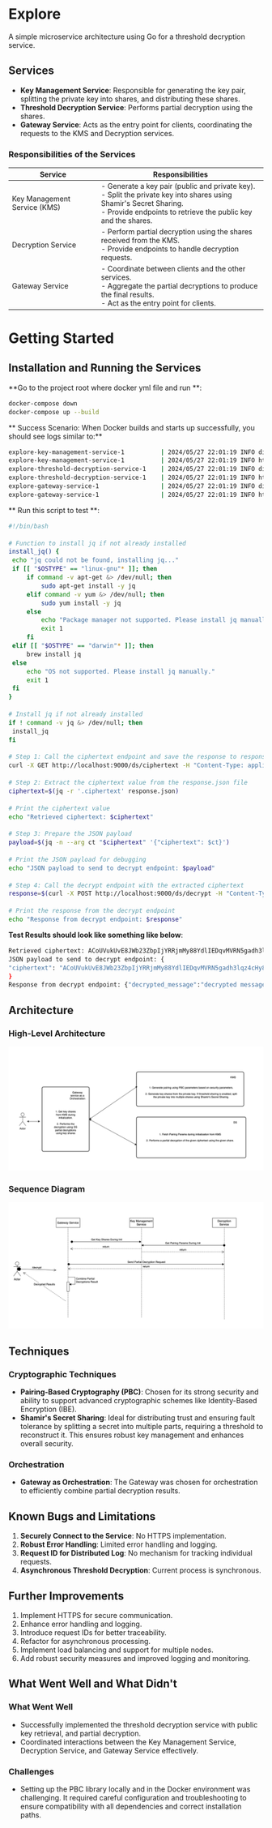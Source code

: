# Explore
A simple microservice architecture using Go for a threshold decryption service. 

## Services

- **Key Management Service**: Responsible for generating the key pair, splitting the private key into shares, and distributing these shares.
- **Threshold Decryption Service**: Performs partial decryption using the shares.
- **Gateway Service**: Acts as the entry point for clients, coordinating the requests to the KMS and Decryption services.

### Responsibilities of the Services

| Service             | Responsibilities                                                                                                                                                                          |
|---------------------|-------------------------------------------------------------------------------------------------------------------------------------------------------------------------------------------|
| Key Management Service (KMS) | - Generate a key pair (public and private key).<br> - Split the private key into shares using Shamir's Secret Sharing.<br> - Provide endpoints to retrieve the public key and the shares. |
| Decryption Service  | - Perform partial decryption using the shares received from the KMS.<br> - Provide endpoints to handle decryption requests.                                                               |
| Gateway Service     | - Coordinate between clients and the other services.<br> - Aggregate the partial decryptions to produce the final results.<br> - Act as the entry point for clients.                      |


# Getting Started
## Installation and Running the Services

**Go to the project root where docker yml file and run **:
   ```sh
   docker-compose down
   docker-compose up --build

   ```
** Success Scenario: When Docker builds and starts up successfully, you should see logs similar to:**
   ```sh
   explore-key-management-service-1          | 2024/05/27 22:01:19 INFO di container is starting up
   explore-key-management-service-1          | 2024/05/27 22:01:19 INFO http server is started successfully addr=0.0.0.0:9001
   explore-threshold-decryption-service-1    | 2024/05/27 22:01:19 INFO di container is starting up
   explore-threshold-decryption-service-1    | 2024/05/27 22:01:19 INFO http server is started successfully addr=0.0.0.0:9002
   explore-gateway-service-1                 | 2024/05/27 22:01:19 INFO di container is starting up
   explore-gateway-service-1                 | 2024/05/27 22:01:19 INFO http server is started successfully addr=0.0.0.0:9000
   ```
** Run this script to test **:
   ```sh
#!/bin/bash

# Function to install jq if not already installed
install_jq() {
    echo "jq could not be found, installing jq..."
    if [[ "$OSTYPE" == "linux-gnu"* ]]; then
        if command -v apt-get &> /dev/null; then
            sudo apt-get install -y jq
        elif command -v yum &> /dev/null; then
            sudo yum install -y jq
        else
            echo "Package manager not supported. Please install jq manually."
            exit 1
        fi
    elif [[ "$OSTYPE" == "darwin"* ]]; then
        brew install jq
    else
        echo "OS not supported. Please install jq manually."
        exit 1
    fi
}

# Install jq if not already installed
if ! command -v jq &> /dev/null; then
    install_jq
fi

# Step 1: Call the ciphertext endpoint and save the response to response.json
curl -X GET http://localhost:9000/ds/ciphertext -H "Content-Type: application/json" -o response.json

# Step 2: Extract the ciphertext value from the response.json file
ciphertext=$(jq -r '.ciphertext' response.json)

# Print the ciphertext value
echo "Retrieved ciphertext: $ciphertext"

# Step 3: Prepare the JSON payload
payload=$(jq -n --arg ct "$ciphertext" '{"ciphertext": $ct}')

# Print the JSON payload for debugging
echo "JSON payload to send to decrypt endpoint: $payload"

# Step 4: Call the decrypt endpoint with the extracted ciphertext
response=$(curl -X POST http://localhost:9000/ds/decrypt -H "Content-Type: application/json" -d "$payload")

# Print the response from the decrypt endpoint
echo "Response from decrypt endpoint: $response"

   ```
**Test Results should look like something like below**:
   ```sh
  Retrieved ciphertext: ACoUVukUvE8JWb23ZbpIjYRRjmMy88YdlIEDqvMVRN5gadh3lqz4cHy8M0M8v0Jo+mtyj/sqPbivO3rphxxzyXkBG7UJ3GDkoL4vmxG8rUxvWiZU89iwESWY+B+XIoEko8SEbSxDJeXJJqZ3rGX/Z+uO4S/Gb001rBD1ci+UOvN3EQ==
JSON payload to send to decrypt endpoint: {
  "ciphertext": "ACoUVukUvE8JWb23ZbpIjYRRjmMy88YdlIEDqvMVRN5gadh3lqz4cHy8M0M8v0Jo+mtyj/sqPbivO3rphxxzyXkBG7UJ3GDkoL4vmxG8rUxvWiZU89iwESWY+B+XIoEko8SEbSxDJeXJJqZ3rGX/Z+uO4S/Gb001rBD1ci+UOvN3EQ=="
}
Response from decrypt endpoint: {"decrypted_message":"decrypted message goes here"}
   ```

## Architecture
### High-Level Architecture

![Project Architecture](./docs/diagrams/HighLevel.png)

### Sequence Diagram
![Project Architecture](./docs/diagrams/Sequence.png)

## Techniques
### Cryptographic Techniques

- **Pairing-Based Cryptography (PBC)**: Chosen for its strong security and ability to support advanced cryptographic schemes like Identity-Based Encryption (IBE).
- **Shamir's Secret Sharing**: Ideal for distributing trust and ensuring fault tolerance by splitting a secret into multiple parts, requiring a threshold to reconstruct it. This ensures robust key management and enhances overall security.

### Orchestration

- **Gateway as Orchestration**: The Gateway was chosen for orchestration to efficiently combine partial decryption results.

## Known Bugs and Limitations

1. **Securely Connect to the Service**: No HTTPS implementation.
2. **Robust Error Handling**: Limited error handling and logging.
3. **Request ID for Distributed Log**: No mechanism for tracking individual requests.
4. **Asynchronous Threshold Decryption**: Current process is synchronous.

## Further Improvements

1. Implement HTTPS for secure communication.
2. Enhance error handling and logging.
3. Introduce request IDs for better traceability.
4. Refactor for asynchronous processing.
5. Implement load balancing and support for multiple nodes.
6. Add robust security measures and improved logging and monitoring.


## What Went Well and What Didn't

### What Went Well
- Successfully implemented the threshold decryption service with public key retrieval, and partial decryption.
- Coordinated interactions between the Key Management Service, Decryption Service, and Gateway Service effectively.

### Challenges
- Setting up the PBC library locally and in the Docker environment was challenging. It required careful configuration and troubleshooting to ensure compatibility with all dependencies and correct installation paths.


